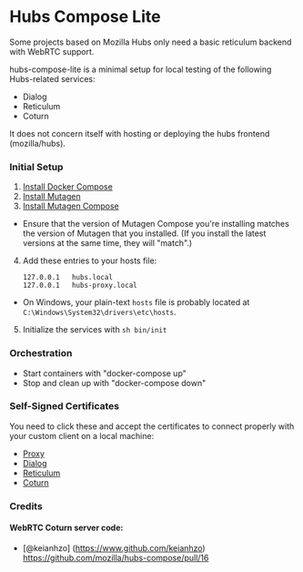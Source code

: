 # Hubs Compose Lite

Some projects based on Mozilla Hubs only need a basic reticulum backend with WebRTC support.

hubs-compose-lite is a minimal setup for local testing of the following Hubs-related services:

-   Dialog
-   Reticulum
-   Coturn

It does not concern itself with hosting or deploying the hubs frontend (mozilla/hubs).

### Initial Setup

1. [Install Docker Compose](https://docs.docker.com/compose/install)
2. [Install Mutagen](https://mutagen.io/documentation/introduction/installation)
3. [Install Mutagen Compose](https://github.com/mutagen-io/mutagen-compose#system-requirements)

-   Ensure that the version of Mutagen Compose you're installing matches the version of Mutagen that you installed. (If you install the latest versions at the same time, they will "match".)

4.  Add these entries to your hosts file:

        127.0.0.1   hubs.local
        127.0.0.1   hubs-proxy.local

-   On Windows, your plain-text `hosts` file is probably located at `C:\Windows\System32\drivers\etc\hosts`.

5. Initialize the services with `sh bin/init`

### Orchestration

-   Start containers with "docker-compose up"
-   Stop and clean up with "docker-compose down"

### Self-Signed Certificates

You need to click these and accept the certificates to connect properly with your custom client on a local machine:

-   [Proxy](https://hubs-proxy.local:4000)
-   [Dialog](https://hubs.local:4443)
-   [Reticulum](https://hubs.local:4000)
-   [Coturn](https://hubs.local:5349)


### Credits

#### WebRTC Coturn server code:
- [@keianhzo] (https://www.github.com/keianhzo)
https://github.com/mozilla/hubs-compose/pull/16
